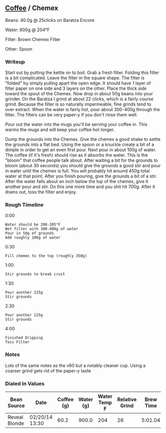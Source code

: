 ## [Coffee](.) / Chemex ##

Beans: 40.0g @ 25clicks on Baratza Encore

Water: 600g @ 204°F

Filter: Brown Chemex Filter

Other: Spoon

### Writeup ###

Start out by putting the kettle on to boil. Grab a fresh filter. Folding this
filter is a bit complicated. Leave the filter in the square shape. The filter
is "folded" by simply pulling apart the open edge. It should have 1 layer of
filter paper on one side and 3 layers on the other. Place the thick side toward
the spout of the Chemex. Now drop in about 50g beans into your grinder. On the
Baratza I grind at about 22 clicks, which is a fairly course grind. Because the
filter is so naturally impermeable, fine grinds tend to over extract.  When the
water is fairly hot, pour about 300-400g through the filter. The filters can be
very paper-y if you don't rinse them well.

Pour out the water into the mugs you'll be serving your coffee in. This warms the
mugs and will keep your coffee hot longer. 

Dump the grounds into the Chemex. Give the chemex a good shake to
settle the grounds into a flat bed. Using the spoon or a knuckle create a bit
of a dimple in order to get an even first pour. Next pour in about 100g of
water. The coffee (if it's fresh) should rise as it absorbs the water. This is
the "bloom" that coffee people talk about. After waiting a bit for the grounds
to bloom (about 30 seconds) you should give the grounds a good stir and pour in
water until the chemex is full. You will probably hit around 450g total water
at that point. After you finish pouring, give the grounds a bit of a stir.
After the water falls about an inch below the top of the chemex, give it
another pour and stir. Do this one more time and you shit hit 700g. After it
drains out, toss the filter and enjoy.

### Rough Timeline ###

0:00

    Water should be 200-205°F
    Wet filter with 300-400g of water
    Pour in 50g of grounds
    Add roughly 100g of water

0:30

    Fill chemex to the top (roughly 350g)

1:00

    Stir grounds to break crust

1:30

    Pour another 125g
    Stir grounds

2:30

    Pour another 125g
    Stir grounds

4:00

    Finished Dripping
    Toss Filter

### Notes ###

Lots of the same notes as the v60 but a notably cleaner cup. Using a coarser
grind gets rid of the paper-y taste

### Dialed In Values ###

<table>
  <thead>
    <tr>
      <th scope="col">Bean Source</th>
      <th scope="col">Date</th>
      <th scope="col">Coffee (g)</th>
      <th scope="col">Water (g)</th>
      <th scope="col">Water Temp F</th>
      <th scope="col">Relative Grind</th>
      <th scope="col">Brew Time</th>
    </tr>
  </thead>
  <tbody>
    <tr>
      <td>Reveal Blonde</td>
      <td>02/20/14 13:30</td>
      <td>60.2</td>
      <td>900.0</td>
      <td>204</td>
      <td>26</td>
      <td>5:01.04</td>
    </tr>
  </tbody>
</table>
